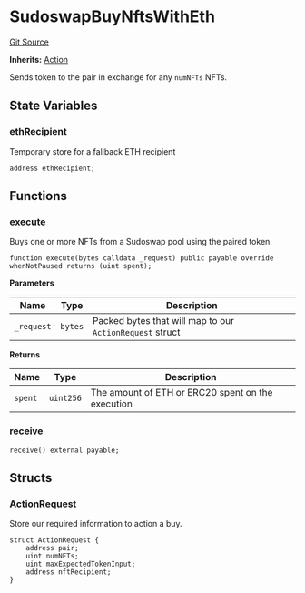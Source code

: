 # SudoswapBuyNftsWithEth
[Git Source](https://github.com/FloorDAO/floor-v2/blob/fce0c6edadd90eef36eb24d13cfb5b386eeb9d00/src/contracts/actions/sudoswap/BuyNftsWithEth.sol)

**Inherits:**
[Action](/src/contracts/actions/Action.sol/contract.Action.md)

Sends token to the pair in exchange for any `numNFTs` NFTs.


## State Variables
### ethRecipient
Temporary store for a fallback ETH recipient


```solidity
address ethRecipient;
```


## Functions
### execute

Buys one or more NFTs from a Sudoswap pool using the paired token.


```solidity
function execute(bytes calldata _request) public payable override whenNotPaused returns (uint spent);
```
**Parameters**

|Name|Type|Description|
|----|----|-----------|
|`_request`|`bytes`|Packed bytes that will map to our `ActionRequest` struct|

**Returns**

|Name|Type|Description|
|----|----|-----------|
|`spent`|`uint256`|The amount of ETH or ERC20 spent on the execution|


### receive


```solidity
receive() external payable;
```

## Structs
### ActionRequest
Store our required information to action a buy.


```solidity
struct ActionRequest {
    address pair;
    uint numNFTs;
    uint maxExpectedTokenInput;
    address nftRecipient;
}
```

